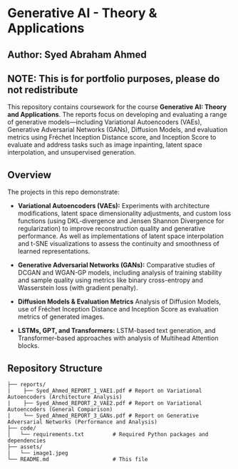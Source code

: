 # Generative AI - Theory & Applications
## Author: Syed Abraham Ahmed
## NOTE: This is for portfolio purposes, please do not redistribute
This repository contains coursework for the course **Generative AI: Theory and Applications**. The reports focus on developing and evaluating a range of generative models—including Variational Autoencoders (VAEs), Generative Adversarial Networks (GANs), Diffusion Models, and evaluation metrics using Fréchet Inception Distance score, and Inception Score to evaluate and address tasks such as image inpainting, latent space interpolation, and unsupervised generation.

## Overview

The projects in this repo demonstrate:
- **Variational Autoencoders (VAEs):** Experiments with architecture modifications, latent space dimensionality adjustments, and custom loss functions (using DKL-divergence and Jensen Shannon Divergence for regularization) to improve reconstruction quality and generative performance. As well as implementations of latent space interpolation and t-SNE visualizations to assess the continuity and smoothness of learned representations.

- **Generative Adversarial Networks (GANs):** Comparative studies of DCGAN and WGAN-GP models, including analysis of training stability and sample quality using metrics like binary cross-entropy and Wasserstein loss (with gradient penalty).

- **Diffusion Models & Evaluation Metrics** Analysis of Diffusion Models, use of Fréchet Inception Distance and Inception Score as evaluation metrics of generated images.

- **LSTMs, GPT, and Transformers:** LSTM-based text generation, and Transformer-based approaches with analysis of Multihead Attention blocks.

## Repository Structure

```plaintext
├── reports/
|    ├── Syed_Ahmed_REPORT_1_VAE1.pdf # Report on Variational Autoencoders (Architecture Analysis)
|    ├── Syed_Ahmed_REPORT_2_VAE2.pdf # Report on Variational Autoencoders (General Comparison)
|    └── Syed_Ahmed_REPORT_3_GANs.pdf # Report on Generative Adversarial Networks (Performance and Analysis)
├── code/
│   └── requirements.txt         # Required Python packages and dependencies
├── assets/
|   └── image1.jpeg
└── README.md                    # This file
```
